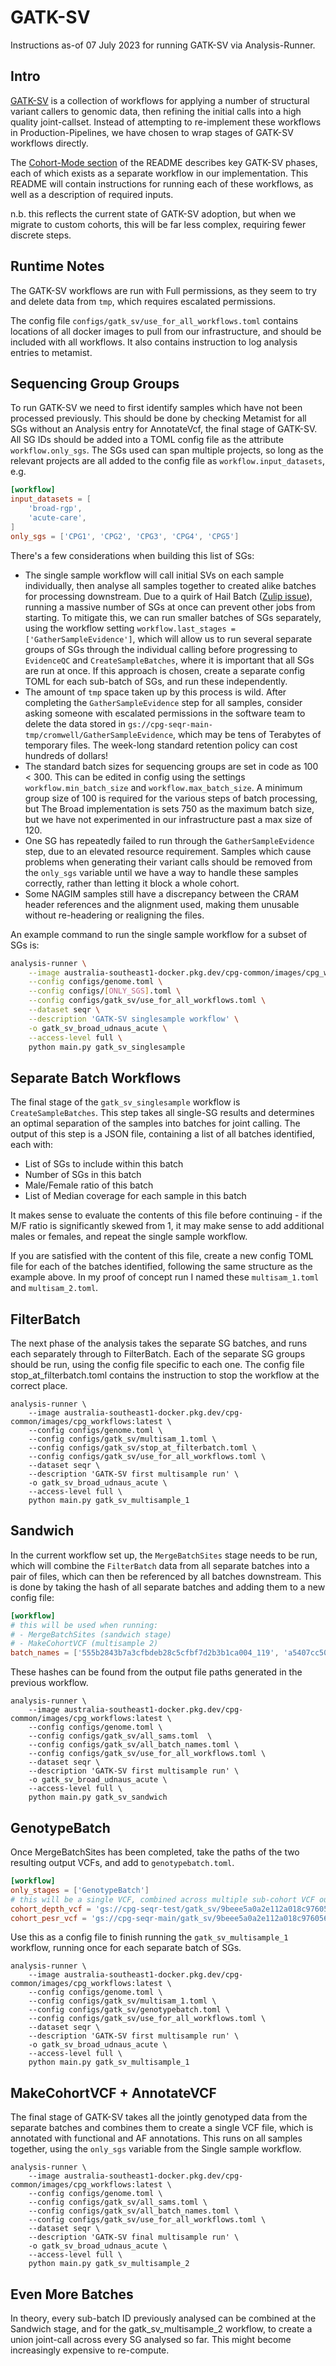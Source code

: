 # GATK-SV

Instructions as-of 07 July 2023 for running GATK-SV via Analysis-Runner.

## Intro

[GATK-SV](https://github.com/broadinstitute/gatk-sv) is a collection of workflows for applying a number of structural
variant callers to genomic data, then refining the initial calls into a high quality joint-callset. Instead of
attempting to re-implement these workflows in Production-Pipelines, we have chosen to wrap stages of GATK-SV workflows
directly.

The [Cohort-Mode section](https://github.com/broadinstitute/gatk-sv#cohort-mode) of the README describes key GATK-SV
phases, each of which exists as a separate workflow in our implementation. This README will contain instructions for
running each of these workflows, as well as a description of required inputs.

n.b. this reflects the current state of GATK-SV adoption, but when we migrate to custom cohorts, this will be far less
complex, requiring fewer discrete steps.

## Runtime Notes

The GATK-SV workflows are run with Full permissions, as they seem to try and delete data from `tmp`, which requires
escalated permissions.

The config file `configs/gatk_sv/use_for_all_workflows.toml` contains locations of all docker images to pull from our
infrastructure, and should be included with all workflows. It also contains instruction to log analysis entries to
metamist.

## Sequencing Group Groups

To run GATK-SV we need to first identify samples which have not been processed previously. This should be done by
checking Metamist for all SGs without an Analysis entry for AnnotateVcf, the final stage of GATK-SV. All SG IDs
should be added into a TOML config file as the attribute `workflow.only_sgs`. The SGs used can span multiple projects,
so long as the relevant projects are all added to the config file as `workflow.input_datasets`, e.g.

```toml
[workflow]
input_datasets = [
    'broad-rgp',
    'acute-care',
]
only_sgs = ['CPG1', 'CPG2', 'CPG3', 'CPG4', 'CPG5']
```

There's a few considerations when building this list of SGs:

- The single sample workflow will call initial SVs on each sample individually, then analyse all samples together
  to created alike batches for processing downstream. Due to a quirk of Hail Batch ([Zulip issue](https://hail.zulipchat.com/#narrow/stream/223457-Hail-Batch-support/topic/Huge.20Network.20Setup.20Times)),
  running a massive number of SGs at once can prevent other jobs from starting. To mitigate this, we can run smaller
  batches of SGs separately, using the workflow setting `workflow.last_stages = ['GatherSampleEvidence']`, which will
  allow us to run several separate groups of SGs through the individual calling before progressing to `EvidenceQC` and
  `CreateSampleBatches`, where it is important that all SGs are run at once. If this approach is chosen, create a separate
  config TOML for each sub-batch of SGs, and run these independently.
- The amount of `tmp` space taken up by this process is wild. After completing the `GatherSampleEvidence` step for all
  samples, consider asking someone with escalated permissions in the software team to delete the data stored in
  `gs://cpg-seqr-main-tmp/cromwell/GatherSampleEvidence`, which may be tens of Terabytes of temporary files. The week-long
  standard retention policy can cost hundreds of dollars!
- The standard batch sizes for sequencing groups are set in code as 100 < 300. This can be edited in config using the
  settings `workflow.min_batch_size` and `workflow.max_batch_size`. A minimum group size of 100 is required for the
  various steps of batch processing, but The Broad implementation is sets 750 as the maximum batch size, but we have not
  experimented in our infrastructure past a max size of 120.
- One SG has repeatedly failed to run through the `GatherSampleEvidence` step, due to an elevated resource requirement.
  Samples which cause problems when generating their variant calls should be removed from the `only_sgs` variable until
  we have a way to handle these samples correctly, rather than letting it block a whole cohort.
- Some NAGIM samples still have a discrepancy between the CRAM header references and the alignment used, making them
  unusable without re-headering or realigning the files.

An example command to run the single sample workflow for a subset of SGs is:

```bash
analysis-runner \
    --image australia-southeast1-docker.pkg.dev/cpg-common/images/cpg_workflows:latest \
    --config configs/genome.toml \
    --config configs/[ONLY_SGS].toml \
    --config configs/gatk_sv/use_for_all_workflows.toml \
    --dataset seqr \
    --description 'GATK-SV singlesample workflow' \
    -o gatk_sv_broad_udnaus_acute \
    --access-level full \
    python main.py gatk_sv_singlesample
```

## Separate Batch Workflows

The final stage of the `gatk_sv_singlesample` workflow is `CreateSampleBatches`. This step takes all single-SG results
and determines an optimal separation of the samples into batches for joint calling. The output of this step is a JSON
file, containing a list of all batches identified, each with:

- List of SGs to include within this batch
- Number of SGs in this batch
- Male/Female ratio of this batch
- List of Median coverage for each sample in this batch

It makes sense to evaluate the contents of this file before continuing - if the M/F ratio is significantly skewed from
1, it may make sense to add additional males or females, and repeat the single sample workflow.

If you are satisfied with the content of this file, create a new config TOML file for each of the batches identified,
following the same structure as the example above. In my proof of concept run I named these `multisam_1.toml` and
`multisam_2.toml`.

## FilterBatch

The next phase of the analysis takes the separate SG batches, and runs each separately through to FilterBatch. Each of
the separate SG groups should be run, using the config file specific to each one. The config file stop_at_filterbatch.toml
contains the instruction to stop the workflow at the correct place.

```commandline
analysis-runner \
    --image australia-southeast1-docker.pkg.dev/cpg-common/images/cpg_workflows:latest \
    --config configs/genome.toml \
    --config configs/gatk_sv/multisam_1.toml \
    --config configs/gatk_sv/stop_at_filterbatch.toml \
    --config configs/gatk_sv/use_for_all_workflows.toml \
    --dataset seqr \
    --description 'GATK-SV first multisample run' \
    -o gatk_sv_broad_udnaus_acute \
    --access-level full \
    python main.py gatk_sv_multisample_1
```

## Sandwich

In the current workflow set up, the `MergeBatchSites` stage needs to be run, which will combine the `FilterBatch` data
from all separate batches into a pair of files, which can then be referenced by all batches downstream. This is done by
taking the hash of all separate batches and adding them to a new config file:

```toml
[workflow]
# this will be used when running:
# - MergeBatchSites (sandwich stage)
# - MakeCohortVCF (multisample 2)
batch_names = ['555b2843b7a3cfbdeb28c5cfbf7d2b3b1ca004_119', 'a5407cc508c8f25f960e1b52be1f31e740d289_119']
```

These hashes can be found from the output file paths generated in the previous workflow.

```commandline
analysis-runner \
    --image australia-southeast1-docker.pkg.dev/cpg-common/images/cpg_workflows:latest \
    --config configs/genome.toml \
    --config configs/gatk_sv/all_sams.toml  \
    --config configs/gatk_sv/all_batch_names.toml \
    --config configs/gatk_sv/use_for_all_workflows.toml \
    --dataset seqr \
    --description 'GATK-SV first multisample run' \
    -o gatk_sv_broad_udnaus_acute \
    --access-level full \
    python main.py gatk_sv_sandwich
```

## GenotypeBatch

Once MergeBatchSites has been completed, take the paths of the two resulting output VCFs, and add to `genotypebatch.toml`.

```toml
[workflow]
only_stages = ['GenotypeBatch']
# this will be a single VCF, combined across multiple sub-cohort VCF outputs
cohort_depth_vcf = 'gs://cpg-seqr-test/gatk_sv/9beee5a0a2e112a018c97605699792d8082181_238/MergeBatchSites/cohort_depth.vcf.gz'
cohort_pesr_vcf = 'gs://cpg-seqr-main/gatk_sv/9beee5a0a2e112a018c97605699792d8082181_238/MergeBatchSites/cohort_pesr.vcf.gz'
```

Use this as a config file to finish running the `gatk_sv_multisample_1` workflow, running once for each separate batch of
SGs.

```commandline
analysis-runner \
    --image australia-southeast1-docker.pkg.dev/cpg-common/images/cpg_workflows:latest \
    --config configs/genome.toml \
    --config configs/gatk_sv/multisam_1.toml \
    --config configs/gatk_sv/genotypebatch.toml \
    --config configs/gatk_sv/use_for_all_workflows.toml \
    --dataset seqr \
    --description 'GATK-SV first multisample run' \
    -o gatk_sv_broad_udnaus_acute \
    --access-level full \
    python main.py gatk_sv_multisample_1
```

## MakeCohortVCF + AnnotateVCF

The final stage of GATK-SV takes all the jointly genotyped data from the separate batches and combines them to create
a single VCF file, which is annotated with functional and AF annotations. This runs on all samples together, using the
`only_sgs` variable from the Single sample workflow.

```commandline
analysis-runner \
    --image australia-southeast1-docker.pkg.dev/cpg-common/images/cpg_workflows:latest \
    --config configs/genome.toml \
    --config configs/gatk_sv/all_sams.toml \
    --config configs/gatk_sv/all_batch_names.toml \
    --config configs/gatk_sv/use_for_all_workflows.toml \
    --dataset seqr \
    --description 'GATK-SV final multisample run' \
    -o gatk_sv_broad_udnaus_acute \
    --access-level full \
    python main.py gatk_sv_multisample_2
```

## Even More Batches

In theory, every sub-batch ID previously analysed can be combined at the Sandwich stage, and for the gatk_sv_multisample_2
workflow, to create a union joint-call across every SG analysed so far. This might become increasingly expensive to
re-compute.
